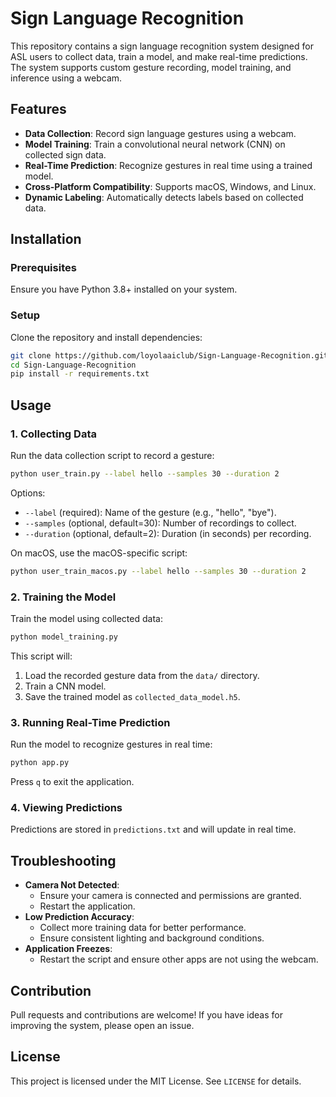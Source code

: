 # Sign Language Recognition

This repository contains a sign language recognition system designed for ASL users to collect data, train a model, and make real-time predictions. The system supports custom gesture recording, model training, and inference using a webcam.

## Features
- **Data Collection**: Record sign language gestures using a webcam.
- **Model Training**: Train a convolutional neural network (CNN) on collected sign data.
- **Real-Time Prediction**: Recognize gestures in real time using a trained model.
- **Cross-Platform Compatibility**: Supports macOS, Windows, and Linux.
- **Dynamic Labeling**: Automatically detects labels based on collected data.

## Installation

### Prerequisites
Ensure you have Python 3.8+ installed on your system.

### Setup
Clone the repository and install dependencies:

```bash
git clone https://github.com/loyolaaiclub/Sign-Language-Recognition.git
cd Sign-Language-Recognition
pip install -r requirements.txt
```

## Usage

### 1. Collecting Data
Run the data collection script to record a gesture:

```bash
python user_train.py --label hello --samples 30 --duration 2
```

Options:
- `--label` (required): Name of the gesture (e.g., "hello", "bye").
- `--samples` (optional, default=30): Number of recordings to collect.
- `--duration` (optional, default=2): Duration (in seconds) per recording.

On macOS, use the macOS-specific script:

```bash
python user_train_macos.py --label hello --samples 30 --duration 2
```

### 2. Training the Model
Train the model using collected data:

```bash
python model_training.py
```

This script will:
1. Load the recorded gesture data from the `data/` directory.
2. Train a CNN model.
3. Save the trained model as `collected_data_model.h5`.

### 3. Running Real-Time Prediction
Run the model to recognize gestures in real time:

```bash
python app.py
```

Press `q` to exit the application.

### 4. Viewing Predictions
Predictions are stored in `predictions.txt` and will update in real time.

## Troubleshooting
- **Camera Not Detected**:
  - Ensure your camera is connected and permissions are granted.
  - Restart the application.
- **Low Prediction Accuracy**:
  - Collect more training data for better performance.
  - Ensure consistent lighting and background conditions.
- **Application Freezes**:
  - Restart the script and ensure other apps are not using the webcam.

## Contribution
Pull requests and contributions are welcome! If you have ideas for improving the system, please open an issue.

## License
This project is licensed under the MIT License. See `LICENSE` for details.


